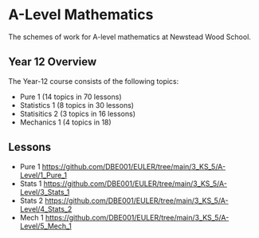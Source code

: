 # A-Level Mathematics

The schemes of work for A-level mathematics at Newstead Wood School.

## Year 12 Overview

The Year-12 course consists of the following topics:

* Pure 1 (14 topics in 70 lessons)
* Statistics 1 (8 topics in 30 lessons)
* Statisitics 2 (3 topics in 16 lessons)
* Mechanics 1 (4 topics in 18)

## Lessons

* Pure  1 https://github.com/DBE001/EULER/tree/main/3_KS_5/A-Level/1_Pure_1
* Stats 1 https://github.com/DBE001/EULER/tree/main/3_KS_5/A-Level/3_Stats_1
* Stats 2 https://github.com/DBE001/EULER/tree/main/3_KS_5/A-Level/4_Stats_2
* Mech  1 https://github.com/DBE001/EULER/tree/main/3_KS_5/A-Level/5_Mech_1

